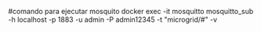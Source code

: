 #comando para ejecutar mosquito
docker exec -it mosquitto mosquitto_sub -h localhost -p 1883 -u admin -P admin12345 -t "microgrid/#" -v

